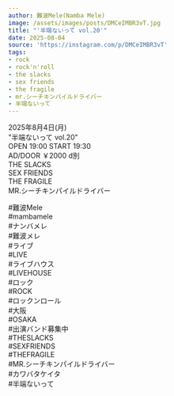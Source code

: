 ```yaml
---
author: 難波Mele(Namba Mele)
image: /assets/images/posts/DMCeIMBR3vT.jpg
title: "'半端ないって vol.20'"
date: 2025-08-04
source: 'https://instagram.com/p/DMCeIMBR3vT'
tags:
- rock
- rock'n'roll
- the slacks
- sex friends
- the fragile
- mr.シーチキンパイルドライバー
- 半端ないって
---
```

2025年8月4日(月)<br>
"半端ないって vol.20"<br>
OPEN 19:00 START 19:30<br>
AD/DOOR ￥2000 d別<br>
THE SLACKS<br>
SEX FRIENDS<br>
THE FRAGILE<br>
MR.シーチキンパイルドライバー

#難波Mele<br>
#mambamele<br>
#ナンバメレ<br>
#難波メレ<br>
#ライブ<br>
#LIVE<br>
#ライブハウス<br>
#LIVEHOUSE<br>
#ロック<br>
#ROCK<br>
#ロックンロール<br>
#大阪<br>
#OSAKA<br>
#出演バンド募集中<br>
#THESLACKS<br>
#SEXFRIENDS<br>
#THEFRAGILE<br>
#MR.シーチキンパイルドライバー<br>
#カワバタケイタ<br>
#半端ないって